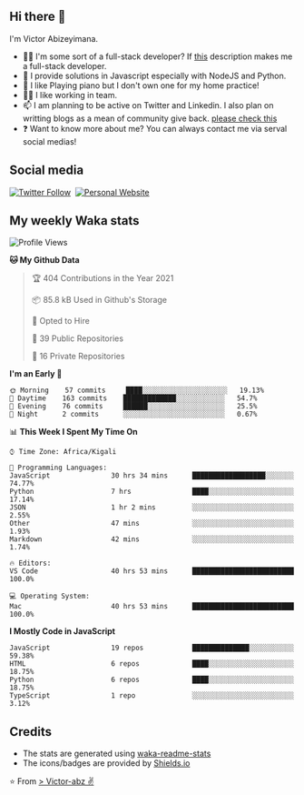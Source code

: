 ## Hi there 👋
I'm Victor Abizeyimana.  
- 👨‍💻 I'm some sort of a full-stack developer? If [this](https://www.w3schools.com/whatis/whatis_fullstack.asp) description makes me a full-stack developer.
- 🌱 I provide solutions in Javascript especially with NodeJS and Python. 
- 🎹 I like Playing piano but I don't own one for my home practice!
- 👯‍♀️ I like working in team.
- 📫 I am planning to be active on Twitter and Linkedin. I also plan on writting blogs as a mean of community give back. [please check this](https://victor-abz.com/)
- ❓ Want to know more about me? You can always contact me via serval social medias!

## Social media
[![Twitter Follow](https://img.shields.io/twitter/follow/vicky_abz?color=%231DA1F2&label=Twitter&style=for-the-badge&logo=twitter&logoColor=ffffff)](https://twitter.com/vicky_abz)
‎‎ [![Personal Website](https://img.shields.io/static/v1?label=visit&message=victor-abz.com&color=%235F021F&style=for-the-badge)](https://victor-abz.com/)

## My weekly Waka stats
<!--START_SECTION:waka-->
![Profile Views](http://img.shields.io/badge/Profile%20Views-2-blue)

**🐱 My Github Data** 

> 🏆 404 Contributions in the Year 2021
 > 
> 📦 85.8 kB Used in Github's Storage 
 > 
> 💼 Opted to Hire
 > 
> 📜 39 Public Repositories 
 > 
> 🔑 16 Private Repositories  
 > 
**I'm an Early 🐤** 

```text
🌞 Morning    57 commits     ████░░░░░░░░░░░░░░░░░░░░░   19.13% 
🌆 Daytime    163 commits    █████████████░░░░░░░░░░░░   54.7% 
🌃 Evening    76 commits     ██████░░░░░░░░░░░░░░░░░░░   25.5% 
🌙 Night      2 commits      ░░░░░░░░░░░░░░░░░░░░░░░░░   0.67%

```


📊 **This Week I Spent My Time On** 

```text
⌚︎ Time Zone: Africa/Kigali

💬 Programming Languages: 
JavaScript               30 hrs 34 mins      ██████████████████░░░░░░░   74.77% 
Python                   7 hrs               ████░░░░░░░░░░░░░░░░░░░░░   17.14% 
JSON                     1 hr 2 mins         ░░░░░░░░░░░░░░░░░░░░░░░░░   2.55% 
Other                    47 mins             ░░░░░░░░░░░░░░░░░░░░░░░░░   1.93% 
Markdown                 42 mins             ░░░░░░░░░░░░░░░░░░░░░░░░░   1.74%

🔥 Editors: 
VS Code                  40 hrs 53 mins      █████████████████████████   100.0%

💻 Operating System: 
Mac                      40 hrs 53 mins      █████████████████████████   100.0%

```

**I Mostly Code in JavaScript** 

```text
JavaScript               19 repos            ██████████████░░░░░░░░░░░   59.38% 
HTML                     6 repos             ████░░░░░░░░░░░░░░░░░░░░░   18.75% 
Python                   6 repos             ████░░░░░░░░░░░░░░░░░░░░░   18.75% 
TypeScript               1 repo              ░░░░░░░░░░░░░░░░░░░░░░░░░   3.12%

```



<!--END_SECTION:waka-->

## Credits
- The stats are generated using [waka-readme-stats](https://github.com/anmol098/waka-readme-stats)
- The icons/badges are provided by [Shields.io](https://shields.io/)

⭐️ From [> Victor-abz ✌](https://victor-abz.com/)
